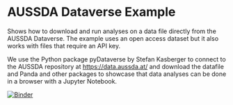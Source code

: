 # AUSSDA Dataverse Example
Shows how to download and run analyses on a data file directly from the AUSSDA Dataverse.
The example uses an open access dataset but it also works with files that require an API key.

We use the Python package pyDataverse by Stefan Kasberger to connect to the AUSSDA repository at https://data.aussda.at/ and download the datafile and Panda and other packages to showcase that data analyses can be done in a browser with a Jupyter Notebook.

[![Binder](https://mybinder.org/badge_logo.svg)](https://mybinder.org/v2/gh/kaczmirek/aussda-dataverse-example/HEAD)

